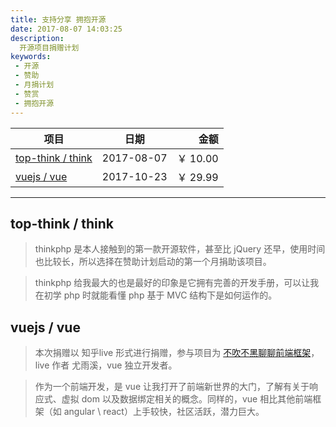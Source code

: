 ```yaml
---
title: 支持分享 拥抱开源
date: 2017-08-07 14:03:25
description:
  开源项目捐赠计划
keywords:
 - 开源
 - 赞助
 - 月捐计划
 - 赞赏
 - 拥抱开源
---
```



| 项目 | 日期 | 金额 |
| ---- | ---- | ---: |
| [top-think / think](https://github.com/top-think/think) | 2017-08-07 | ￥ 10.00 |
| [vuejs / vue](https://github.com/vuejs/vue) | 2017-10-23 | ￥ 29.99 |

----

## top-think / think

> thinkphp 是本人接触到的第一款开源软件，甚至比 jQuery 还早，使用时间也比较长，所以选择在赞助计划启动的第一个月捐助该项目。

> thinkphp 给我最大的也是最好的印象是它拥有完善的开发手册，可以让我在初学 php 时就能看懂 php 基于 MVC 结构下是如何运作的。


## vuejs / vue

> 本次捐赠以 知乎live 形式进行捐赠，参与项目为 [不吹不黑聊聊前端框架](https://www.zhihu.com/lives/846356429794336768)，live 作者 尤雨溪，vue 独立开发者。

> 作为一个前端开发，是 vue 让我打开了前端新世界的大门，了解有关于响应式、虚拟 dom 以及数据绑定相关的概念。同样的，vue 相比其他前端框架（如 angular \ react）上手较快，社区活跃，潜力巨大。
